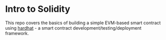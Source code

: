 # Intro to Solidity

This repo covers the basics of building a simple EVM-based smart contract using [hardhat](https://hardhat.org/docs) - a smart contract development/testing/deployment framework.

